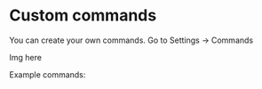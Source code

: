 # Custom commands

You can create your own commands. Go to Settings -> Commands



Img here



Example commands:

